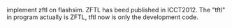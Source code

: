 implement zftl on flashsim.
ZFTL has beed published in ICCT2012.
The "tftl" in program actually is ZFTL, tftl now is only the development code.